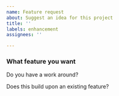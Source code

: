 ```yaml
---
name: Feature request
about: Suggest an idea for this project
title: ''
labels: enhancement
assignees: ''

---
```


### What feature you want

Do you have a work around?

Does this build upon an existing feature?
